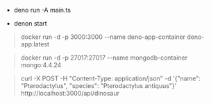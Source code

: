 - deno run -A main.ts

- denon start

> docker run -d -p 3000:3000 --name deno-app-container deno-app:latest

> docker run -d -p 27017:27017 --name mongodb-container mongo:4.4.24

> curl -X POST -H "Content-Type: application/json" -d '{"name": "Pterodactylus", "species": "Pterodactylus antiquus"}' http://localhost:3000/api/dinosaur
